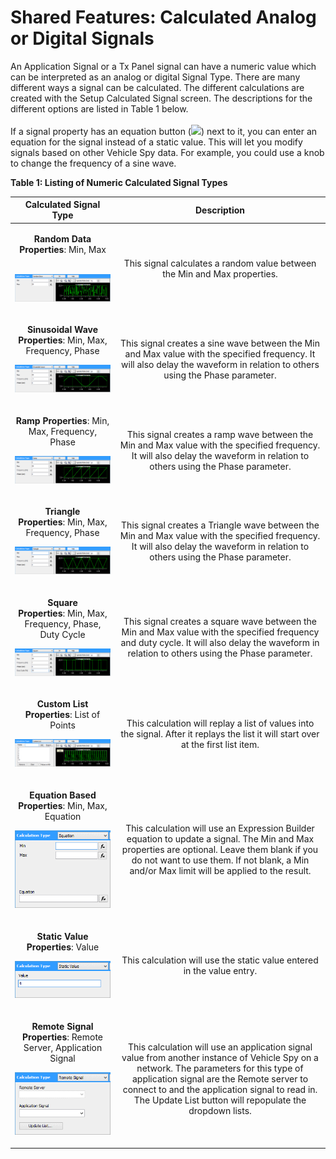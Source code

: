 # Shared Features: Calculated Analog or Digital Signals

An Application Signal or a Tx Panel signal can have a numeric value which can be interpreted as an analog or digital Signal Type. There are many different ways a signal can be calculated. The different calculations are created with the Setup Calculated Signal screen. The descriptions for the different options are listed in Table 1 below.\
\
If a signal property has an equation button (![](https://cdn.intrepidcs.net/support/VehicleSpy/assets/spyEQ.gif)) next to it, you can enter an equation for the signal instead of a static value. This will let you modify signals based on other Vehicle Spy data. For example, you could use a knob to change the frequency of a sine wave.

**Table 1: Listing of Numeric Calculated Signal Types**

|                                                                                                                                                                    Calculated Signal Type                                                                                                                                                                   |                                                                                                                                            Description                                                                                                                                            |
| :---------------------------------------------------------------------------------------------------------------------------------------------------------------------------------------------------------------------------------------------------------------------------------------------------------------------------------------------------------: | :-----------------------------------------------------------------------------------------------------------------------------------------------------------------------------------------------------------------------------------------------------------------------------------------------: |
|                                                                                        <p><strong>Random Data</strong><br><strong>Properties</strong>: Min, Max</p><p></p><p><br><img src="../../.gitbook/assets/spyCalcRandom.gif" alt="" data-size="original"></p>                                                                                        |                                                                                                             This signal calculates a random value between the Min and Max properties.                                                                                                             |
| <p><strong>Sinusoidal Wave</strong><br><strong>Properties</strong>: Min, Max, Frequency, Phase</p><p></p><p>               <strong></strong>               <img src="../../.gitbook/assets/spyCalcSine.gif" alt="" data-size="original">                                               <strong></strong>                                               </p> |                                                            This signal creates a sine wave between the Min and Max value with the specified frequency. It will also delay the waveform in relation to others using the Phase parameter.                                                           |
|                                                             <p><strong>Ramp Properties</strong>: Min, Max, Frequency, Phase</p><p>         <strong></strong>         </p><p><strong></strong><img src="../../.gitbook/assets/spyCalcRamp.gif" alt="" data-size="original"><strong></strong></p>                                                             |                                                            This signal creates a ramp wave between the Min and Max value with the specified frequency. It will also delay the waveform in relation to others using the Phase parameter.                                                           |
|                                                                                               <p><strong>Triangle</strong><br><strong>Properties</strong>: Min, Max, Frequency, Phase</p><p></p><p><img src="../../.gitbook/assets/spyCalcTri.gif" alt=""></p>                                                                                              |                                                          This signal creates a Triangle wave between the Min and Max value with the specified frequency. It will also delay the waveform in relation to others using the Phase parameter.                                                         |
|                                                                                        <p><strong>Square</strong><br><strong>Properties</strong>: Min, Max, Frequency, Phase, Duty Cycle</p><p></p><p><img src="../../.gitbook/assets/spyCalcSquare.gif" alt=""></p>                                                                                        |                                                   This signal creates a square wave between the Min and Max value with the specified frequency and duty cycle. It will also delay the waveform in relation to others using the Phase parameter.                                                   |
|                                                                                                 <p><strong>Custom List</strong><br><strong>Properties</strong>: List of Points</p><p></p><p><img src="../../.gitbook/assets/spyCalcList (1).gif" alt=""></p>                                                                                                |                                                                                This calculation will replay a list of values into the signal. After it replays the list it will start over at the first list item.                                                                                |
|                                                                                   <p><strong>Equation Based</strong><br><strong>Properties</strong>: Min, Max, Equation</p><p></p><p><img src="../../.gitbook/assets/spyCalcEquation.gif" alt="" data-size="original"></p>                                                                                  |                             This calculation will use an Expression Builder equation to update a signal. The Min and Max properties are optional. Leave them blank if you do not want to use them. If not blank, a Min and/or Max limit will be applied to the result.                            |
|                                                                                                    <p><strong>Static Value</strong><br><strong>Properties</strong>: Value</p><p></p><p><img src="../../.gitbook/assets/spyCalcStaticVal.gif" alt=""></p>                                                                                                    |                                                                                                               This calculation will use the static value entered in the value entry.                                                                                                              |
|                                                                                       <p><strong>Remote Signal</strong><br><strong>Properties</strong>: Remote Server, Application Signal</p><p></p><p><img src="../../.gitbook/assets/spyCalcRemote.gif" alt=""></p>                                                                                       | This calculation will use an application signal value from another instance of Vehicle Spy on a network. The parameters for this type of application signal are the Remote server to connect to and the application signal to read in. The Update List button will repopulate the dropdown lists. |
